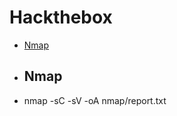 # Hackthebox
- [Nmap](#nmap)

- ## Nmap <a name="nmap"></a>
- nmap -sC -sV -oA nmap/report.txt <ip>
